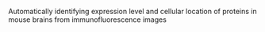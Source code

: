 Automatically identifying expression level and cellular location of proteins in mouse brains from immunofluorescence images
